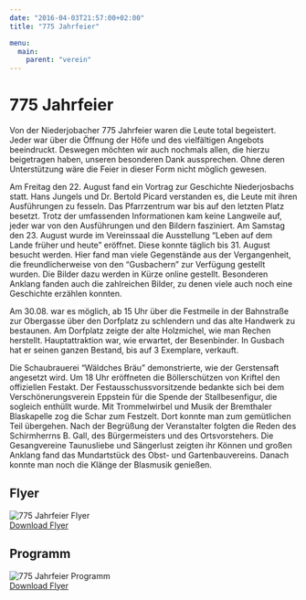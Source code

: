 ```yaml
---
date: "2016-04-03T21:57:00+02:00"
title: "775 Jahrfeier"

menu:
  main:
    parent: "verein"
---
```


# 775 Jahrfeier
Von der Niederjobacher 775 Jahrfeier waren die Leute total begeistert. Jeder war über die Öffnung der Höfe und des vielfältigen Angebots beeindruckt. Deswegen möchten wir auch nochmals allen, die hierzu beigetragen haben, unseren besonderen Dank aussprechen. Ohne deren Unterstützung wäre die Feier in dieser Form nicht möglich gewesen.

Am Freitag den 22. August fand ein Vortrag zur Geschichte Niederjosbachs statt. Hans Jungels und Dr. Bertold Picard verstanden es, die Leute mit ihren Ausführungen zu fesseln. Das Pfarrzentrum war bis auf den letzten Platz besetzt. Trotz der umfassenden Informationen kam keine Langweile auf, jeder war von den Ausführungen und den Bildern fasziniert. Am Samstag den 23. August wurde im Vereinssaal die Ausstellung “Leben auf dem Lande früher und heute” eröffnet. Diese konnte täglich bis 31. August besucht werden. Hier fand man viele Gegenstände aus der Vergangenheit, die freundlicherweise von den “Gusbachern” zur Verfügung gestellt wurden. Die Bilder dazu werden in Kürze online gestellt. Besonderen Anklang fanden auch die zahlreichen Bilder, zu denen viele auch noch eine Geschichte erzählen konnten.

Am 30.08. war es möglich, ab 15 Uhr über die Festmeile in der Bahnstraße zur Obergasse über den Dorfplatz zu schlendern und das alte Handwerk zu bestaunen. Am Dorfplatz zeigte der alte Holzmichel, wie man Rechen herstellt. Hauptattraktion war, wie erwartet, der Besenbinder. In Gusbach hat er seinen ganzen Bestand, bis auf 3 Exemplare, verkauft.

Die Schaubrauerei “Wäldches Bräu” demonstrierte, wie der Gerstensaft angesetzt wird. Um 18 Uhr eröffneten die Böllerschützen von Kriftel den offiziellen Festakt. Der Festausschussvorsitzende bedankte sich bei dem Verschönerungsverein Eppstein für die Spende der Stallbesenfigur, die sogleich enthüllt wurde. Mit Trommelwirbel und Musik der Bremthaler Blaskapelle zog die Schar zum Festzelt. Dort konnte man zum gemütlichen Teil übergehen. Nach der Begrüßung der Veranstalter folgten die Reden des Schirmherrns B. Gall, des Bürgermeisters und des Ortsvorstehers. Die Gesangvereine Taunusliebe und Sängerlust zeigten ihr Können und großen Anklang fand das Mundartstück des Obst- und Gartenbauvereins. Danach konnte man noch die Klänge der Blasmusik genießen.

## Flyer
![775 Jahrfeier Flyer](http://files.heimatverein-niederjosbach.de/inhalt/775-jahrfeier/Flyer_Preview.jpg)  
[Download Flyer](http://files.heimatverein-niederjosbach.de/inhalt/775-jahrfeier/775_Jahrfeier_Flyer.pdf)

## Programm
![775 Jahrfeier Programm](http://files.heimatverein-niederjosbach.de/inhalt/775-jahrfeier/775-Programm-Preview.jpg)  
[Download Flyer](http://files.heimatverein-niederjosbach.de/inhalt/775-jahrfeier/775-Programm.jpg)